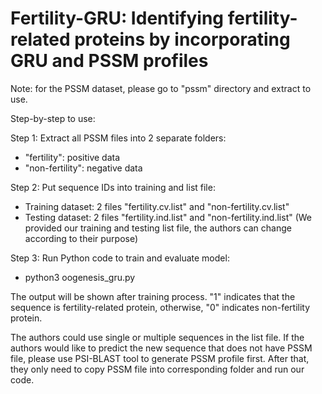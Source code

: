 # Fertility-GRU: Identifying fertility-related proteins by incorporating GRU and PSSM profiles

Note: for the PSSM dataset, please go to "pssm" directory and extract to use.

Step-by-step to use:

Step 1: Extract all PSSM files into 2 separate folders:
- "fertility": positive data
- "non-fertility": negative data

Step 2: Put sequence IDs into training and list file:
- Training dataset: 2 files "fertility.cv.list" and "non-fertility.cv.list"
- Testing dataset: 2 files "fertility.ind.list" and "non-fertility.ind.list"
(We provided our training and testing list file, the authors can change according to their purpose)

Step 3: Run Python code to train and evaluate model:
- python3 oogenesis_gru.py

The output will be shown after training process. "1" indicates that the sequence is fertility-related protein, otherwise, "0" indicates non-fertility protein.

The authors could use single or multiple sequences in the list file. If the authors would like to predict the new sequence that does not have PSSM file, please use PSI-BLAST tool to generate PSSM profile first. After that, they only need to copy PSSM file into corresponding folder and run our code.
